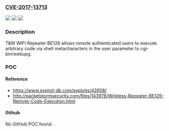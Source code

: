 ### [CVE-2017-13713](https://cve.mitre.org/cgi-bin/cvename.cgi?name=CVE-2017-13713)
![](https://img.shields.io/static/v1?label=Product&message=n%2Fa&color=blue)
![](https://img.shields.io/static/v1?label=Version&message=n%2Fa&color=blue)
![](https://img.shields.io/static/v1?label=Vulnerability&message=n%2Fa&color=brighgreen)

### Description

T&W WIFI Repeater BE126 allows remote authenticated users to execute arbitrary code via shell metacharacters in the user parameter to cgi-bin/webupg.

### POC

#### Reference
- https://www.exploit-db.com/exploits/42608/
- http://packetstormsecurity.com/files/143978/Wireless-Repeater-BE126-Remote-Code-Execution.html

#### Github
No GitHub POC found.

